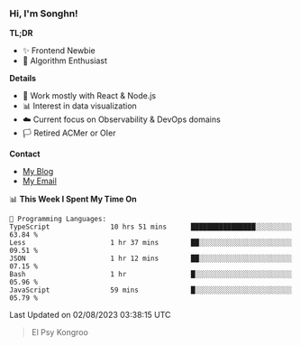 ### Hi, I'm Songhn!

**TL;DR**

- ✨ Frontend Newbie
- 🎈 Algorithm Enthusiast

**Details**

- 🎯 Work mostly with React & Node.js
- 📊 Interest in data visualization
- ☁️ Current focus on Observability & DevOps domains
- 🏳️ Retired ACMer or OIer

**Contact**
- [My Blog](https://blog.songhn.com)
- [My Email](mailto:songhn233@gmail.com)

<!--START_SECTION:waka-->
📊 **This Week I Spent My Time On** 

```text
💬 Programming Languages: 
TypeScript               10 hrs 51 mins      ████████████████░░░░░░░░░   63.84 % 
Less                     1 hr 37 mins        ██░░░░░░░░░░░░░░░░░░░░░░░   09.51 % 
JSON                     1 hr 12 mins        ██░░░░░░░░░░░░░░░░░░░░░░░   07.15 % 
Bash                     1 hr                █░░░░░░░░░░░░░░░░░░░░░░░░   05.96 % 
JavaScript               59 mins             █░░░░░░░░░░░░░░░░░░░░░░░░   05.79 % 
```


 Last Updated on 02/08/2023 03:38:15 UTC
<!--END_SECTION:waka-->

> El Psy Kongroo
